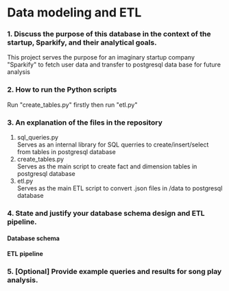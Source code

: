 # Data modeling and ETL

### 1. Discuss the purpose of this database in the context of the startup, Sparkify, and their analytical goals.
This project serves the purpose for an imaginary startup company "Sparkify" to fetch user data and transfer to postgresql data base for future analysis

### 2. How to run the Python scripts
Run "create_tables.py" firstly then run "etl.py"  
### 3. An explanation of the files in the repository  
1. sql_queries.py  
Serves as an internal library for SQL querries to create/insert/select from tables in postgresql database
2. create_tables.py  
Serves as the main script to create fact and dimension tables in postgresql database 
3. etl.py  
Serves as the main ETL script to convert .json files in /data to postgresql database
### 4. State and justify your database schema design and ETL pipeline.
#### Database schema
#### ETL pipeline
### 5. [Optional] Provide example queries and results for song play analysis.
